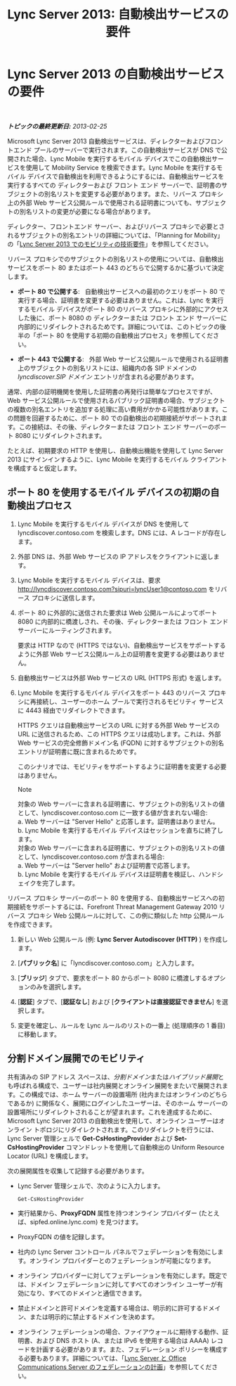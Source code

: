 ﻿---
title: 'Lync Server 2013: 自動検出サービスの要件'
TOCTitle: 自動検出サービスの要件
ms:assetid: 0ac5dbf7-9acd-4d25-b21a-932022b8b983
ms:mtpsurl: https://technet.microsoft.com/ja-jp/library/Hh690012(v=OCS.15)
ms:contentKeyID: 48271211
ms.date: 05/19/2016
mtps_version: v=OCS.15
ms.translationtype: HT
---

# Lync Server 2013 の自動検出サービスの要件

 

_**トピックの最終更新日:** 2013-02-25_

Microsoft Lync Server 2013 自動検出サービスは、ディレクターおよびフロントエンド プールのサーバーで実行されます。この自動検出サービスが DNS で公開された場合、Lync Mobile を実行するモバイル デバイスでこの自動検出サービスを使用して Mobility Service を検索できます。Lync Mobile を実行するモバイル デバイスで自動検出を利用できるようにするには、自動検出サービスを実行するすべての ディレクターおよび フロント エンド サーバーで、証明書のサブジェクトの別名リストを変更する必要があります。また、リバース プロキシ上の外部 Web サービス公開ルールで使用される証明書についても、サブジェクトの別名リストの変更が必要になる場合があります。

ディレクター、フロントエンド サーバー、およびリバース プロキシで必要とされるサブジェクトの別名エントリの詳細については、「Planning for Mobility」の「[Lync Server 2013 でのモビリティの技術要件](lync-server-2013-technical-requirements-for-mobility.md)」を参照してください。

リバース プロキシでのサブジェクトの別名リストの使用については、自動検出サービスをポート 80 またはポート 443 のどちらで公開するかに基づいて決定します。

  - **ポート 80 で公開する**:   自動検出サービスへの最初のクエリをポート 80 で実行する場合、証明書を変更する必要はありません。これは、Lync を実行するモバイル デバイスがポート 80 のリバース プロキシに外部的にアクセスした後に、ポート 8080 の ディレクターまたは フロント エンド サーバーに内部的にリダイレクトされるためです。詳細については、このトピックの後半の「ポート 80 を使用する初期の自動検出プロセス」を参照してください。

  - **ポート 443 で公開する**:   外部 Web サービス公開ルールで使用される証明書上のサブジェクトの別名リストには、組織内の各 SIP ドメインの *lyncdiscover.SIP ドメイン* エントリが含まれる必要があります。

通常、内部の証明機関を使用した証明書の再発行は簡単なプロセスですが、Web サービス公開ルールで使用されるパブリック証明書の場合、サブジェクトの複数の別名エントリを追加する処理に高い費用がかかる可能性があります。この問題を回避するために、ポート 80 での自動検出の初期接続がサポートされます。この接続は、その後、ディレクターまたは フロント エンド サーバーのポート 8080 にリダイレクトされます。

たとえば、初期要求の HTTP を使用し、自動検出機能を使用して Lync Server 2013 にサインインするように、Lync Mobile を実行するモバイル クライアントを構成すると仮定します。

## ポート 80 を使用するモバイル デバイスの初期の自動検出プロセス

1.  Lync Mobile を実行するモバイル デバイスが DNS を使用して lyncdiscover.contoso.com を検索します。DNS には、A レコードが存在します。

2.  外部 DNS は、外部 Web サービスの IP アドレスをクライアントに返します。

3.  Lync Mobile を実行するモバイル デバイスは、要求 http://lyncdiscover.contoso.com?sipuri=lyncUser1@contoso.com をリバース プロキシに送信します。

4.  ポート 80 に外部的に送信された要求は Web 公開ルールによってポート 8080 に内部的に橋渡しされ、その後、ディレクターまたは フロント エンド サーバーにルーティングされます。
    
    要求は HTTP なので (HTTPS ではない)、自動検出サービスをサポートするように外部 Web サービス公開ルール上の証明書を変更する必要はありません。

5.  自動検出サービスは外部 Web サービスの URL (HTTPS 形式) を返します。

6.  Lync Mobile を実行するモバイル デバイスをポート 443 のリバース プロキシに再接続し、ユーザーのホーム プールで実行されるモビリティ サービスに 4443 経由でリダイレクトできます。
    
    HTTPS クエリは自動検出サービスの URL に対する外部 Web サービスの URL に送信されるため、この HTTPS クエリは成功します。これは、外部 Web サービスの完全修飾ドメイン名 (FQDN) に対するサブジェクトの別名エントリが証明書に既に含まれるためです。
    
    このシナリオでは、モビリティをサポートするように証明書を変更する必要はありません。
    
    > [!NOTE]  
    > 対象の Web サーバーに含まれる証明書に、サブジェクトの別名リストの値として、lyncdiscover.contoso.com に一致する値が含まれない場合:<br />
    > a. Web サーバーは &quot;Server Hello&quot; と応答します。証明書はありません。<br />
    > b. Lync Mobile を実行するモバイル デバイスはセッションを直ちに終了します。<br />
    > 対象の Web サーバーに含まれる証明書に、サブジェクトの別名リストの値として、lyncdiscover.contoso.com が含まれる場合:<br />
    > a. Web サーバーは &quot;Server hello&quot; および証明書で応答します。<br />
    > b. Lync Mobile を実行するモバイル デバイスは証明書を検証し、ハンドシェイクを完了します。


リバース プロキシ サーバーのポート 80 を使用する、自動検出サービスへの初期接続をサポートするには、Forefront Threat Management Gateway 2010 リバース プロキシ Web 公開ルールに対して、この例に類似した http 公開ルールを作成できます。

1.  新しい Web 公開ルール (例: **Lync Server Autodiscover (HTTP)** ) を作成します。

2.  \[**パブリック名**\] に「lyncdiscover.contoso.com」と入力します。

3.  \[**ブリッジ**\] タブで、要求をポート 80 からポート 8080 に橋渡しするオプションのみを選択します。

4.  \[**認証**\] タブで、\[**認証なし**\] および \[**クライアントは直接認証できません**\] を選択します。

5.  変更を確定し、ルールを Lync ルールのリストの一番上 (処理順序の 1 番目) に移動します。

## 分割ドメイン展開でのモビリティ

共有済みの SIP アドレス スペースは、*分割ドメイン*または*ハイブリッド展開*とも呼ばれる構成で、ユーザーは社内展開とオンライン展開をまたいで展開されます。この構成では、ホーム サーバーの設置場所 (社内またはオンラインのどちらであるか) に関係なく、展開にログインしたユーザーは、そのホーム サーバーの設置場所にリダイレクトされることが望まれます。これを達成するために、Microsoft Lync Server 2013 の自動検出を使用して、オンライン ユーザーはオンライン トポロジにリダイレクトされます。このリダイレクトを行うには、Lync Server 管理シェルで **Get-CsHostingProvider** および **Set-CsHostingProvider** コマンドレットを使用して自動検出の Uniform Resource Locator (URL) を構成します。

次の展開属性を収集して記録する必要があります。

  - Lync Server 管理シェルで、次のように入力します。
    
        Get-CsHostingProvider

  - 実行結果から、**ProxyFQDN** 属性を持つオンライン プロバイダー (たとえば、sipfed.online.lync.com) を見つけます。

  - ProxyFQDN の値を記録します。

  - 社内の Lync Server コントロール パネルでフェデレーションを有効にします。オンライン プロバイダーとのフェデレーションが可能になります。

  - オンライン プロバイダーに対してフェデレーションを有効にします。既定では、ドメイン フェデレーションに対してすべてのオンライン ユーザーが有効になり、すべてのドメインと通信できます。

  - 禁止ドメインと許可ドメインを定義する場合は、明示的に許可するドメイン、または明示的に禁止するドメインを決めます。

  - オンライン フェデレーションの場合、ファイアウォールに期待する動作、証明書、および DNS ホスト (A、または IPv6 を使用する場合は AAAA) レコードを計画する必要があります。また、フェデレーション ポリシーを構成する必要もあります。詳細については、「[Lync Server と Office Communications Server のフェデレーションの計画](lync-server-2013-planning-for-lync-server-and-office-communications-server-federation.md)」を参照してください。


